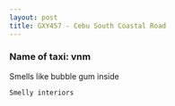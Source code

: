 ```yaml
---
layout: post
title: GXY457 - Cebu South Coastal Road
---
```


### Name of taxi: vnm

Smells like bubble gum inside 

```Smelly interiors```
